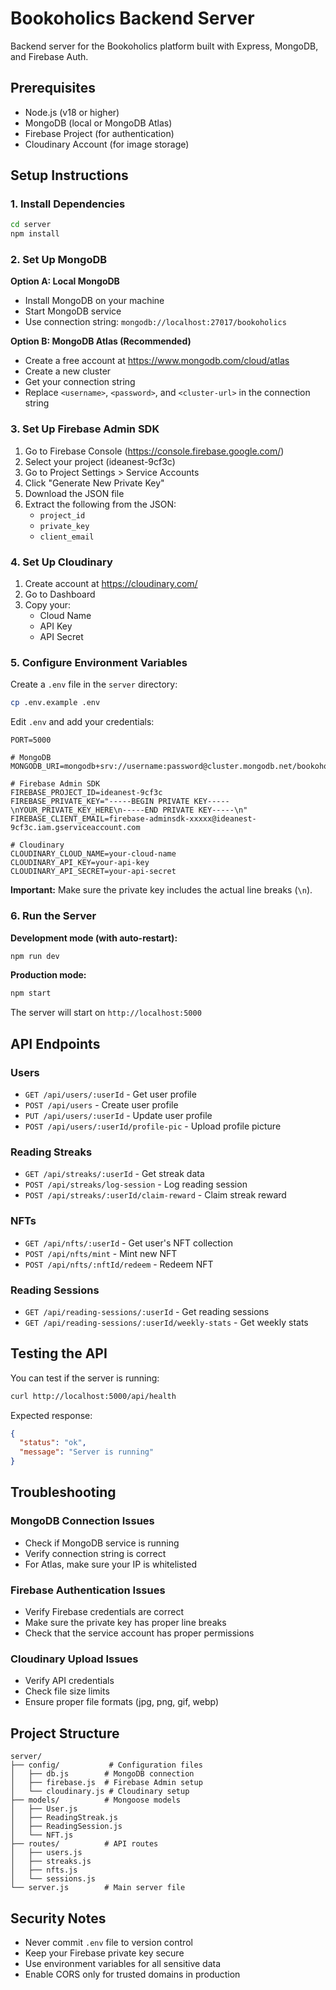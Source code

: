 # Bookoholics Backend Server

Backend server for the Bookoholics platform built with Express, MongoDB, and Firebase Auth.

## Prerequisites

- Node.js (v18 or higher)
- MongoDB (local or MongoDB Atlas)
- Firebase Project (for authentication)
- Cloudinary Account (for image storage)

## Setup Instructions

### 1. Install Dependencies

```bash
cd server
npm install
```

### 2. Set Up MongoDB

**Option A: Local MongoDB**
- Install MongoDB on your machine
- Start MongoDB service
- Use connection string: `mongodb://localhost:27017/bookoholics`

**Option B: MongoDB Atlas (Recommended)**
- Create a free account at https://www.mongodb.com/cloud/atlas
- Create a new cluster
- Get your connection string
- Replace `<username>`, `<password>`, and `<cluster-url>` in the connection string

### 3. Set Up Firebase Admin SDK

1. Go to Firebase Console (https://console.firebase.google.com/)
2. Select your project (ideanest-9cf3c)
3. Go to Project Settings > Service Accounts
4. Click "Generate New Private Key"
5. Download the JSON file
6. Extract the following from the JSON:
   - `project_id`
   - `private_key`
   - `client_email`

### 4. Set Up Cloudinary

1. Create account at https://cloudinary.com/
2. Go to Dashboard
3. Copy your:
   - Cloud Name
   - API Key
   - API Secret

### 5. Configure Environment Variables

Create a `.env` file in the `server` directory:

```bash
cp .env.example .env
```

Edit `.env` and add your credentials:

```env
PORT=5000

# MongoDB
MONGODB_URI=mongodb+srv://username:password@cluster.mongodb.net/bookoholics

# Firebase Admin SDK
FIREBASE_PROJECT_ID=ideanest-9cf3c
FIREBASE_PRIVATE_KEY="-----BEGIN PRIVATE KEY-----\nYOUR_PRIVATE_KEY_HERE\n-----END PRIVATE KEY-----\n"
FIREBASE_CLIENT_EMAIL=firebase-adminsdk-xxxxx@ideanest-9cf3c.iam.gserviceaccount.com

# Cloudinary
CLOUDINARY_CLOUD_NAME=your-cloud-name
CLOUDINARY_API_KEY=your-api-key
CLOUDINARY_API_SECRET=your-api-secret
```

**Important:** Make sure the private key includes the actual line breaks (`\n`).

### 6. Run the Server

**Development mode (with auto-restart):**
```bash
npm run dev
```

**Production mode:**
```bash
npm start
```

The server will start on `http://localhost:5000`

## API Endpoints

### Users
- `GET /api/users/:userId` - Get user profile
- `POST /api/users` - Create user profile
- `PUT /api/users/:userId` - Update user profile
- `POST /api/users/:userId/profile-pic` - Upload profile picture

### Reading Streaks
- `GET /api/streaks/:userId` - Get streak data
- `POST /api/streaks/log-session` - Log reading session
- `POST /api/streaks/:userId/claim-reward` - Claim streak reward

### NFTs
- `GET /api/nfts/:userId` - Get user's NFT collection
- `POST /api/nfts/mint` - Mint new NFT
- `POST /api/nfts/:nftId/redeem` - Redeem NFT

### Reading Sessions
- `GET /api/reading-sessions/:userId` - Get reading sessions
- `GET /api/reading-sessions/:userId/weekly-stats` - Get weekly stats

## Testing the API

You can test if the server is running:

```bash
curl http://localhost:5000/api/health
```

Expected response:
```json
{
  "status": "ok",
  "message": "Server is running"
}
```

## Troubleshooting

### MongoDB Connection Issues
- Check if MongoDB service is running
- Verify connection string is correct
- For Atlas, make sure your IP is whitelisted

### Firebase Authentication Issues
- Verify Firebase credentials are correct
- Make sure the private key has proper line breaks
- Check that the service account has proper permissions

### Cloudinary Upload Issues
- Verify API credentials
- Check file size limits
- Ensure proper file formats (jpg, png, gif, webp)

## Project Structure

```
server/
├── config/           # Configuration files
│   ├── db.js        # MongoDB connection
│   ├── firebase.js  # Firebase Admin setup
│   └── cloudinary.js # Cloudinary setup
├── models/          # Mongoose models
│   ├── User.js
│   ├── ReadingStreak.js
│   ├── ReadingSession.js
│   └── NFT.js
├── routes/          # API routes
│   ├── users.js
│   ├── streaks.js
│   ├── nfts.js
│   └── sessions.js
└── server.js        # Main server file
```

## Security Notes

- Never commit `.env` file to version control
- Keep your Firebase private key secure
- Use environment variables for all sensitive data
- Enable CORS only for trusted domains in production
